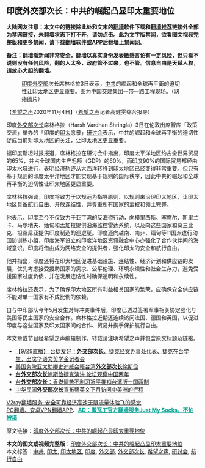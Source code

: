  <h2>印度外交部次长：中共的崛起凸显印太重要地位</h2> <p class="notice"><b>大陆网友注意：本文中的链接除此处和文末的<a href="https://github.com/bannedbook/fanqiang" >翻墙</a>软件下载和<a href="https://github.com/killgcd/justmysocks/blob/master/README.md">翻墙推荐</a>链接外全部为禁网链接，未翻墙状态下打不开，请勿点击。此为文字版禁闻，欲看图文视频完整版和更多禁闻，请下载<a href="https://github.com/bannedbook/fanqiang">翻墙软件或APP</a>后翻墙上禁闻网。</p><p>备注：翻墙看新闻非常安全，翻墙以真实身份发表敏感言论有一定风险，但只看不说则没有任何风险，翻的人太多，政府管不过来，也不管。信息自由是天赋人权，请放心大胆的翻墙。</b></p>  <div class="entry"> <figure><figcaption><a href="https://www.bannedbook.org/bnews/tag/%e5%8d%b0%e5%ba%a6/" class="st_tag internal_tag" rel="tag" title="标签 印度 下的日志">印度</a><a href="https://www.bannedbook.org/bnews/tag/%E5%A4%96%E4%BA%A4%E9%83%A8/" class="st_tag internal_tag" rel="tag" title="标签 外交部 下的日志">外交部</a>次长席林格拉3日表示，<a href="https://www.bannedbook.org/bnews/tag/%e4%b8%ad%e5%85%b1/" class="st_tag internal_tag" rel="tag" title="标签 中共 下的日志">中共</a>的崛起和全球再平衡的迫切性让<a href="https://www.bannedbook.org/bnews/tag/%e5%8d%b0%e5%a4%aa%e5%9c%b0%e5%8c%ba/" class="st_tag internal_tag" rel="tag" title="标签 印太地区 下的日志">印太地区</a>更显重要。图为中国交建集团一带一路工程现场。（网络图片）</figcaption></figure> <p>【<span class='wp_keywordlink_affiliate'><a href="https://www.soundofhope.org" title="希望之声" target="_blank">希望之声</a></span>2020年11月4日】（<a href="https://www.bannedbook.org/bnews/tag/%e5%b8%8c%e6%9c%9b%e4%b9%8b%e5%a3%b0/" class="st_tag internal_tag" rel="tag" title="标签 希望之声 下的日志">希望之声</a>记者高健雯综合报导）</p> <p>印度<a href="https://www.bannedbook.org/bnews/tag/%E5%A4%96%E4%BA%A4%E9%83%A8%E6%AC%A1%E9%95%BF/" class="st_tag internal_tag" rel="tag" title="标签 外交部次长 下的日志">外交部次长</a>席林格拉（Harsh Vardhan Shringla）3日在伦敦出席智库「政策交流」举办的「印度的<a href="https://www.bannedbook.org/bnews/tag/%E5%8D%B0%E5%A4%AA/" class="st_tag internal_tag" rel="tag" title="标签 印太 下的日志">印太</a>愿景」<a href="https://www.bannedbook.org/bnews/tag/%e7%a0%94%e8%ae%a8%e4%bc%9a/" class="st_tag internal_tag" rel="tag" title="标签 研讨会 下的日志">研讨会</a>表示，中共的崛起和全球再平衡的迫切性促成当前对印太地区的关注，让印太地区更显重要。</p> <p>据印度斯坦时报报道，席林格拉在研讨会中指出，印度太平洋地区约占全世界贸易的65%，并占全球国内生产毛额（GDP）的60%，而印度90%的国际贸易都经由印太水域进行，表明经济轨迹从大西洋转移到印太地区已经变得非常重要。但只有基于规则的印度太平洋地区才能实现基于规则的国际秩序，因此中共的崛起和全球再平衡的迫切性让印太地区更显重要。</p>  <p>席林格拉强调，印度将致力于以规范为指导原则、以规则来治理印太地区，让印太地区具备<a href="https://www.bannedbook.org/bnews/tag/%E8%88%AA%E8%A1%8C%E8%87%AA%E7%94%B1/" class="st_tag internal_tag" rel="tag" title="标签 航行自由 下的日志">航行自由</a>、开放连结性，并尊重所有国家的主权和领土完整。</p> <p>他表示，印度至今不仅致力于亚丁湾的反海盗行动，向模里西斯、塞席尔、斯里兰卡、马尔地夫、缅甸和孟加拉提供沿海监控雷达系统，以及向这些国家和莫三比克、坦桑尼亚提供印度制造的巡逻艇。印度还向越南、南非、缅甸等11国派遣行动国防训练小组，印度海军设立的印度洋地区资讯融合中心亦强化了合作伙伴间的海域意识。印度将借由成为网络安全的提供者，强化印太的安全和航行自由。</p> <p>他并指出，印度还将在印太地区促进基础设施、连结性、经济计划和供应链的发展，优先考虑接受援助国家的需求、公平伦理、环境永续性和社会生存力，避免受援国家过度负债，并在发展连结性时确保透明和永续性。</p>  <p>席林格拉还表示，为了确保印太地区所有利益相关国家的繁荣，应确保安全供应链不能对单一国家有不成比例的依赖。</p> <p>自与中印部队今年5月发生对峙冲突事件后，印度已透过签署军事相关协定强化与美国等民主国家的安全合作。席林格拉近期还连续访问法国、德国和英国，以促进印度与这些国家及印太国家间的合作、贸易并携手保护航行自由。</p> <p>本文章或节目经希望之声编辑制作，转载请注明希望之声并包含原文标题及链接。</p>  <ul class='op-related-articles' title='相关阅读'> <li><a href='https://www.bannedbook.org/bnews/taiwannews/20200929/1405169.html' target='_blank'>【9/29直播】 台捷友好！<b>外交部次长</b>、捷克经文办事处代表、捷克在台学生，出席华语文奖学金记者会</a></li> <li><a href='https://www.bannedbook.org/bnews/taiwannews/20191022/1210914.html' target='_blank'>美国务院亚太助卿史迪威会晤台湾<b>外交部次长</b>徐斯俭</a></li> <li><a href='https://www.bannedbook.org/bnews/ssgc/20191017/1208188.html' target='_blank'>台<b>外交部次长</b>徐斯俭捷克演讲   论坛观察中国两年</a></li> <li><a href='https://www.bannedbook.org/bnews/renquan/20190613/1142686.html' target='_blank'>台<b>外交部次长</b>：香港情势不利习近平推销台湾版一国两制</a></li> <li><a href='https://www.bannedbook.org/bnews/taiwannews/20161221/631958.html' target='_blank'>中华民国<b>外交部次长</b>宣布蔡英文下月访问中美洲的行程</a></li> </ul> <p class="texttj"> <a href="https://www.bannedbook.org/forum23/topic22702.html" target="_blank">V2ray翻墙服务-安全可靠经济高速无限流量体验飞的感觉</a><br/> <a href="https://github.com/bannedbook/fanqiang/wiki/%E7%A6%81%E9%97%BB%E7%BD%91%E5%AE%89%E5%8D%93%E7%BF%BB%E5%A2%99%E6%96%B0%E9%97%BBAPP" target="_blank">PC翻墙、安卓VPN翻墙APP</a>、<span onclick="window.open('https://github.com/killgcd/justmysocks/blob/master/README.md')" style="font-weight:bold;color:#00A191;cursor:pointer;text-decoration:underline;outline:none">AD：搬瓦工官方翻墙服务Just My Socks，不怕被墙</span></p><p>原文链接：<a class="src_link"  href="https://www.soundofhope.org/post/439255" target="_blank">印度外交部次长：中共的崛起凸显印太重要地位</a></p><a name='sharetosocial'></a>       <div><b>本文的图文或视频完整版</b>：<a href='https://www.bannedbook.org/bnews/comments/20201104/1425718.html'>印度外交部次长：中共的崛起凸显印太重要地位</a></div>  </div><!--END ENTRY--> <div class="postfooter"> <div>本文标签：<a href="https://www.bannedbook.org/bnews/tag/%e4%b8%ad%e5%85%b1/" rel="tag">中共</a>, <a href="https://www.bannedbook.org/bnews/tag/%E5%8D%B0%E5%A4%AA/" rel="tag">印太</a>, <a href="https://www.bannedbook.org/bnews/tag/%e5%8d%b0%e5%a4%aa%e5%9c%b0%e5%8c%ba/" rel="tag">印太地区</a>, <a href="https://www.bannedbook.org/bnews/tag/%e5%8d%b0%e5%ba%a6/" rel="tag">印度</a>, <a href="https://www.bannedbook.org/bnews/tag/%E5%A4%96%E4%BA%A4%E9%83%A8/" rel="tag">外交部</a>, <a href="https://www.bannedbook.org/bnews/tag/%E5%A4%96%E4%BA%A4%E9%83%A8%E6%AC%A1%E9%95%BF/" rel="tag">外交部次长</a>, <a href="https://www.bannedbook.org/bnews/tag/%e5%b8%8c%e6%9c%9b%e4%b9%8b%e5%a3%b0/" rel="tag">希望之声</a>, <a href="https://www.bannedbook.org/bnews/tag/%e7%a0%94%e8%ae%a8%e4%bc%9a/" rel="tag">研讨会</a>, <a href="https://www.bannedbook.org/bnews/tag/%E8%88%AA%E8%A1%8C%E8%87%AA%E7%94%B1/" rel="tag">航行自由</a></div>  </div><!--END POSTFOOTER--> 